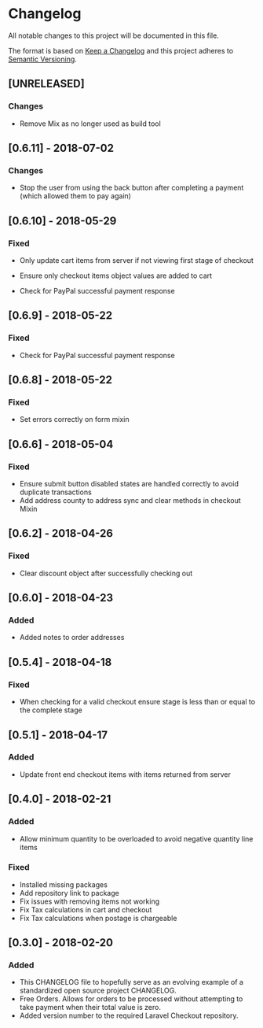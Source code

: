 # Changelog

All notable changes to this project will be documented in this file.

The format is based on [Keep a Changelog](http://keepachangelog.com/en/1.0.0/)
and this project adheres to [Semantic Versioning](http://semver.org/spec/v2.0.0.html).

## [UNRELEASED]

### Changes

- Remove Mix as no longer used as build tool

## [0.6.11] - 2018-07-02

### Changes

- Stop the user from using the back button after completing a payment (which allowed them to pay again)

## [0.6.10] - 2018-05-29

### Fixed

- Only update cart items from server if not viewing first stage of checkout
- Ensure only checkout items object values are added to cart

- Check for PayPal successful payment response

## [0.6.9] - 2018-05-22

### Fixed

- Check for PayPal successful payment response

## [0.6.8] - 2018-05-22

### Fixed

- Set errors correctly on form mixin

## [0.6.6] - 2018-05-04

### Fixed

- Ensure submit button disabled states are handled correctly to avoid duplicate transactions
- Add address county to address sync and clear methods in checkout Mixin

## [0.6.2] - 2018-04-26

### Fixed

- Clear discount object after successfully checking out

## [0.6.0] - 2018-04-23

### Added

- Added notes to order addresses

## [0.5.4] - 2018-04-18

### Fixed

- When checking for a valid checkout ensure stage is less than or equal to the complete stage

## [0.5.1] - 2018-04-17

### Added

- Update front end checkout items with items returned from server

## [0.4.0] - 2018-02-21

### Added

- Allow minimum quantity to be overloaded to avoid negative quantity line items

### Fixed

- Installed missing packages
- Add repository link to package
- Fix issues with removing items not working
- Fix Tax calculations in cart and checkout
- Fix Tax calculations when postage is chargeable

## [0.3.0] - 2018-02-20

### Added

- This CHANGELOG file to hopefully serve as an evolving example of a
  standardized open source project CHANGELOG.
- Free Orders. Allows for orders to be processed without attempting to take payment when their total value is zero.
- Added version number to the required Laravel Checkout repository.
